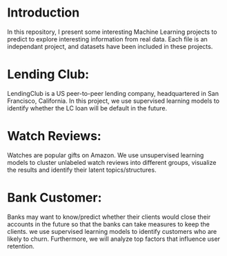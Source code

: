 # Introduction
In this repository, I present some interesting Machine Learning projects to predict to explore interesting information from real data.
Each file is an independant project, and datasets have been included in these projects.

# Lending Club:
LendingClub is a US peer-to-peer lending company, headquartered in San Francisco, California. 
In this project, we use supervised learning models to identify whether the LC loan will be default in the future.

# Watch Reviews:
Watches are popular gifts on Amazon.
We use unsupervised learning models to cluster unlabeled watch reviews into different groups, visualize the results and identify their latent topics/structures.

# Bank Customer:
Banks may want to know/predict whether their clients would close their accounts in the future so that the banks can take measures to keep the clients.
we use supervised learning models to identify customers who are likely to churn. 
Furthermore, we will analyze top factors that influence user retention.
